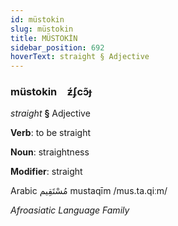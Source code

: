 ```yaml
---
id: müstokin
slug: müstokin
title: MÜSTOKİN
sidebar_position: 692
hoverText: straight § Adjective
---
```


### müstokin&emsp;<span kind="abugida">ƶ́ʄcɔ̃ɟ</span>

*straight* **§** Adjective

**Verb**: to be straight

**Noun**: straightness

**Modifier**: straight

Arabic مُسْتَقِيم mustaqīm /mus.ta.qiːm/

*Afroasiatic Language Family*